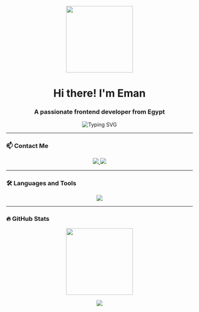 <p align="center">
  <img src="https://media.giphy.com/media/QssGEmpkyEOhBCb7e1/giphy.gif" width="180" />
</p>

<h1 align="center">Hi there! I'm Eman</h1>
<h3 align="center">A passionate frontend developer from Egypt</h3>

<p align="center">
  <img src="https://readme-typing-svg.herokuapp.com?font=Fira+Code&size=22&duration=3000&pause=500&color=009DC5&center=true&vCenter=true&multiline=true&width=600&height=80&lines=Frontend+Developer;Always+learning+new+things" alt="Typing SVG" />
</p>

---

### 📫 Contact Me

<p align="center">
  <a href="mailto:emanmohamedsr72@gmail.com">
    <img src="https://img.shields.io/badge/Gmail-D14836?style=for-the-badge&logo=gmail&logoColor=white" />
  </a>
  <a href="https://www.linkedin.com/in/eman-soliman-33a550329/">
    <img src="https://img.shields.io/badge/LinkedIn-blue?style=for-the-badge&logo=linkedin&logoColor=white" />
  </a>
</p>

---

### 🛠️ Languages and Tools

<p align="center">
  <img src="https://skillicons.dev/icons?i=html,css,js,ts,react,redux,tailwind,sass,bootstrap,cpp,git,figma" />
</p>

---

### 🔥 GitHub Stats

<p align="center">
  <img src="https://github-readme-stats.vercel.app/api/top-langs/?username=emanmohamedsr&layout=compact&theme=react" height="180"/>
</p>

<p align="center">
  <img src="https://github-readme-activity-graph.vercel.app/graph?username=emanmohamedsr&theme=react&color=009DC5&line=009DC5&point=009DC5&area=true&hide_border=true" />
</p>
